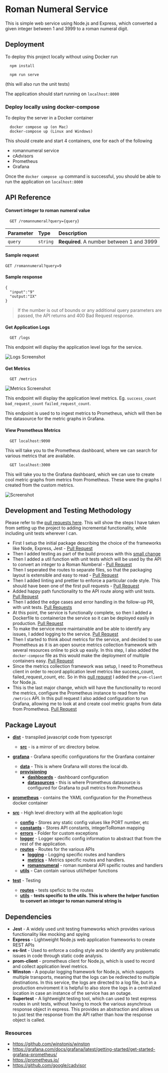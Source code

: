 
# Roman Numeral Service

This is simple web service using Node.js and Express, which converted a given integer between 1 and 3999 to a roman numeral digit.



## Deployment

To deploy this project locally without using Docker run

```
  npm install
```

```
  npm run serve 
```
(this will also run the unit tests)

The application should start running on `localhost:8000`


### Deploy locally using docker-compose

To deploy the server in a Docker container 


```
  docker compose up (on Mac)
  docker-compose up (Linux and Windows)
```

This should create and start 4 containers, one for each of the following
- romannumeral service
- cAdvisors
- Prometheus
- Grafana

Once the `docker compose up` command is successful, you should be able to run the application on `localhost:8000`


## API Reference

#### Convert integer to roman numeral value

```http
  GET /romannumeral?query={query}
```

| Parameter | Type     | Description                |
| :-------- | :------- | :------------------------- |
| `query` | `string` | **Required**. A number between 1 and 3999 |

#### Sample request

```
GET /romannumeral?query=9
```

#### Sample response

```
{
  "input":"9"
  "output:"IX"
}
```

> If the number is out of bounds or any additional query parameters are passed, the API returns
and 400 Bad Request response.

#### Get Application Logs

```http
  GET /logs
```

This endpoint will display the application level logs for the service.

![Logs Screenshot](./img/logs.png)


#### Get Metrics

```http
  GET /metrics
```

![Metrics Screenshot](./img/metrics.png)

This endpoint will display the application level metrics. Eg. `success_count` `bad_request_count` `failed_request_count`. 

This endpoint is used to to ingest metrics to Prometheus, which will then be the datasource for the metric graphs in Grafana.


#### View Prometheus Metrics 

```http
  GET localhost:9090
```

This will take you to the Prometheus dashboard, where we can search for various metrics that are available.


```http
  GET localhost:3000
```

This will take you to the Grafana dashboard, which we can use to create cool metric graphs from metrics from Prometheus. These were the graphs I created from the custom metrics.

![Screenshot](./img/grafana_graphs.png)


## Development and Testing Methodology

Please refer to the [pull requests here](https://github.com/ksravista/roman-numeral-webservice/pulls?q=is%3Apr). This will show the steps I have taken from setting up the project to adding incremental functionality, while including unit tests wherever I can.

- First I setup the initial package describing the choice of the frameworks like Node, Express, Jest - [Pull Request](https://github.com/ksravista/roman-numeral-webservice/pull/1)
- Then I added testing as part of the build process with this [small change](https://github.com/ksravista/roman-numeral-webservice/pull/2)
- Then I added a util function with unit tests which will be used by the API to convert an integer to a Roman Numberal - [Pull Request](https://github.com/ksravista/roman-numeral-webservice/pull/3)
- Then I seperated the routes to separate files, so that the packaging layout is extensible and easy to read - [Pull Request](https://github.com/ksravista/roman-numeral-webservice/pull/4) 
- Then I added linting and prettier to enforce a particular code style. This should have been one of the first pull requests - [Pull Request](https://github.com/ksravista/roman-numeral-webservice/pull/5)
- Added happy path functionality to the API route along with unit tests. [Pull Request](https://github.com/ksravista/roman-numeral-webservice/pull/6)
- Then I added the edge cases and error handling in the follow-up PR, with unit tests. [Pull Requests](https://github.com/ksravista/roman-numeral-webservice/pull/7)
- At this point, the service is functionally complete, so then I added a Dockerfile to containerize the service so it can be deployed easily in production. [Pull Request](https://github.com/ksravista/roman-numeral-webservice/pull/8)
- To make the service more maintainable and be able to identify any issues, I added logging to the service. [Pull Request](https://github.com/ksravista/roman-numeral-webservice/pull/9)
- Then I started to think about metrics for the service, and decided to use Prometheus as it is an open source metrics collection framework with several resources online to pick up easily. In this step, I also added the `docker-compose` file as this would make the deployment of multiple containers easy. [Pull Request](https://github.com/ksravista/roman-numeral-webservice/pull/10)
- Since the metrics collection framework was setup, I need to Prometheus client in order to record application level metrics like success_count, failed_request_count, etc. So in this [pull request](https://github.com/ksravista/roman-numeral-webservice/pull/11) I added the `prom-client` for Node.js.
- This is the last major change, which will have the functionality to record the metrics, configure the Prometheus instance to read from the `/metrics` API. In this pull request I also added configuration to run Grafana, allowing me to look at and create cool metric graphs from data from Prometheus. [Pull Request](https://github.com/ksravista/roman-numeral-webservice/pull/12)


## Package Layout

- [**dist**](dist) - transpiled javascript code from typescript
    - [**src**](dist/src) - is a mirror of src directory below.
        
- [**grafana**](grafana) - Grafana specific configurations for the Granfana container
    - [**data**](grafana/data) - This is where Grafana will stores the local db.
    - [**provisioning**](grafana/provisioning)
        - [**dashboards**](grafana/provisioning/dashboards) - dashboard configuration
        - [**datasources**](grafana/provisioning/datasources) - this is where Prometheus datasource is configured for Grafana to pull metrics from Prometheus
- [**prometheus**](prometheus) - contains the YAML configuration for the Prometheus docker container
- [**src**](src) - High level directory with all the application logic
    - [**config**](src/config) - Stores any static config values like PORT number, etc
    - [**constants**](src/constants) - Stores API constants, integerToRoman mapping
    - [**errors**](src/errors) - Folder for custom exceptions
    - [**logger**](src/logger) - Logger specific config information to abstract that from the rest of the application.
    - [**routes**](src/routes) - Routes for the various APIs
        - [**logging**](src/routes/logging) - Logging specific routes and handlers
        - [**metrics**](src/routes/metrics) - Metrics specific routes and handlers.
        - [**romannumeral**](src/routes/romannumeral) - roman numberal API speific routes and handlers
    - [**utils**](src/utils) - Can contain various util/helper functions
- [**test**](test) - Testing
    - [**routes**](test/routes) - tests speficic to the routes
    - [**utils**](test/utils) - **tests specific to the utils. This is where the helper function to convert an integer to roman numeral string is**
## Dependencies

- **Jest** - A widely used unit testing frameworks which provides various functionality like mocking and spying 
- **Express** - Lightweight Node.js web application frameworks to create REST APIs
- **es-lint** - Used to enforce a coding style and to identify any problematic issues in code through static code analysis.
- **prom-client** - prometheus client for Node.js, which is used to record and collect application level metrics.
- **Winston** - A popular logging framework for Node.js, which supports multiple transports, meaning that the logs can be redirected to multiple destinations. In this service, the logs are directed to a log file, but in a production enviroment it is helpful to also store the logs in a centralized location in case an instance of the service has an outage.
- **Supertest** - A lightweight testing tool, which can used to test express routes in unit tests, without having to mock the various asynchrous response object in express. This provides an abstraction and allows us to just test the response from the API rather than how the response object is called. 

### Resources

- https://github.com/winstonjs/winston
- https://grafana.com/docs/grafana/latest/getting-started/get-started-grafana-prometheus/
- https://prometheus.io/
- https://github.com/google/cadvisor 

